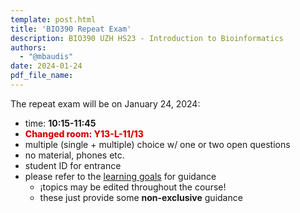 ```yaml
---
template: post.html
title: 'BIO390 Repeat Exam'
description: BIO390 UZH HS23 - Introduction to Bioinformatics
authors:
  - "@mbaudis"
date: 2024-01-24
pdf_file_name: 
---
```


The repeat exam will be on January 24, 2024:

* time: **10:15-11:45**
* <span style="color: #d00; font-weight: 800">Changed room: Y13-L-11/13</span>
* multiple (single + multiple) choice w/ one or two open questions
* no material, phones etc.
* student ID for entrance
* please refer to the [learning goals](/UZH-BIO390/learning-goals/) for guidance
    - ¡topics may be edited throughout the course!
    - these just provide some __non-exclusive__ guidance
